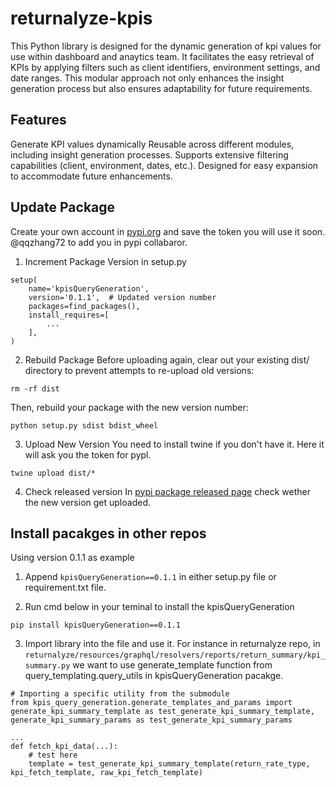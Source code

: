 # returnalyze-kpis
This Python library is designed for the dynamic generation of kpi values for use within dashboard and anaytics team. It facilitates the easy retrieval of KPIs by applying filters such as client identifiers, environment settings, and date ranges. This modular approach not only enhances the insight generation process but also ensures adaptability for future requirements.

## Features
Generate KPI values dynamically 
Reusable across different modules, including insight generation processes.
Supports extensive filtering capabilities (client, environment, dates, etc.).
Designed for easy expansion to accommodate future enhancements.



## Update Package

Create your own account in [pypi.org](https://pypi.org/) and save the token you will use it soon.
@qqzhang72 to add you in pypi collabaror. 

1. Increment Package Version
in setup.py
```
setup(
    name='kpisQueryGeneration',
    version='0.1.1',  # Updated version number
    packages=find_packages(),
    install_requires=[
        ...
    ],
)

```
2. Rebuild Package
Before uploading again, clear out your existing dist/ directory to prevent attempts to re-upload old versions:
```
rm -rf dist

```
    
Then, rebuild your package with the new version number:
```
python setup.py sdist bdist_wheel
```

3. Upload New Version
You need to install twine if you don't have it. Here it will ask you the token for pypl.
```
twine upload dist/*
```
4. Check released version
In [pypi package released page](https://pypi.org/manage/project/kpisquerygeneration/releases/) check wether the new version get uploaded.


## Install pacakges in other repos
Using version 0.1.1 as example 

1. Append  `kpisQueryGeneration==0.1.1` in either setup.py file or requirement.txt file.

2. Run cmd below in your teminal to install the kpisQueryGeneration
```
pip install kpisQueryGeneration==0.1.1 
```

3. Import library into the file and use it.
   For instance in returnalyze repo, in `returnalyze/resources/graphql/resolvers/reports/return_summary/kpi_summary.py` we want to use generate_template function from query_templating.query_utils in kpisQueryGeneration pacakge.
```
# Importing a specific utility from the submodule
from kpis_query_generation.generate_templates_and_params import generate_kpi_summary_template as test_generate_kpi_summary_template, generate_kpi_summary_params as test_generate_kpi_summary_params

...
def fetch_kpi_data(...):
    # test here
    template = test_generate_kpi_summary_template(return_rate_type, kpi_fetch_template, raw_kpi_fetch_template)

```
